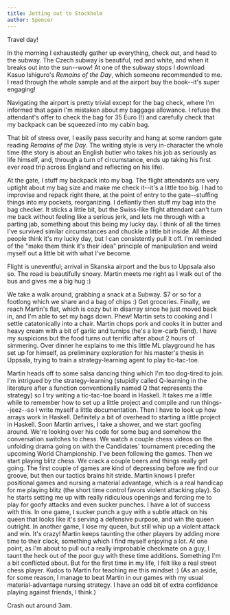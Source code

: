 ```yaml
---
title: Jetting out to Stockholm
author: Spencer
---
```


Travel day!

In the morning I exhaustedly gather up everything, check out, and head to the subway. The Czech subway is beautiful, red and white, and when it breaks out into the sun--wow! At one of the subway stops I download Kasuo Ishiguro's *Remains of the Day*, which someone recommended to me. I read through the whole sample and at the airport buy the book--it's super engaging!

Navigating the airport is pretty trivial except for the bag check, where I'm informed that again I'm mistaken about my baggage allowance. I refuse the attendant's offer to check the bag for 35 Euro (!) and carefully check that my backpack can be squeezed into my cabin bag.

That bit of stress over, I easily pass security and hang at some random gate reading *Remains of the Day*. The writing style is very in-character the whole time (the story is about an English butler who takes his job as seriously as life himself, and, through a turn of circumstance, ends up taking his first ever road trip across England and reflecting on his life).

At the gate, I stuff my backpack into my bag. The flight attendants are very uptight about my bag size and make me check it--it's a little too big. I had to improvise and repack right there, at the point of entry to the gate--stuffing things into my pockets, reorganizing. I defiantly then stuff my bag into the bag checker. It sticks a little bit, but the Swiss-like flight attendant can't turn me back without feeling like a serious jerk, and lets me through with a parting jab, something about this being my lucky day. I think of all the times I've survived similar circumstances and chuckle a little bit inside. All these people think it's my lucky day, but I can consistently pull it off. I'm reminded of the "make them think it's their idea" principle of manipulation and weird myself out a little bit with what I've become.

Flight is uneventful; arrival in Skanska airport and the bus to Uppsala also so. The road is beautifully snowy. Martin meets me right as I walk out of the bus and gives me a big hug :)

We take a walk around, grabbing a snack at a Subway. $7 or so for a footlong which we share and a bag of chips :) Get groceries. Finally, we reach Martin's flat, which is cozy but in disarray since he just moved back in, and I'm able to set my bags down. Phew! Martin sets to cooking and I settle catatonically into a chair. Martin chops pork and cooks it in butter and heavy cream with a bit of garlic and turnips (he's a low-carb fiend). I have my suspicions but the food turns out terrific after about 2 hours of simmering. Over dinner he explains to me this little ML playground he has set up for himself, as preliminary exploration for his master's thesis in Uppsala, trying to train a strategy-learning agent to play tic-tac-toe.

Martin heads off to some salsa dancing thing which I'm too dog-tired to join. I'm intrigued by the strategy-learning (stupidly called Q-learning in the literature after a function conventionally named Q that represents the strategy) so I try writing a tic-tac-toe board in Haskell. It takes me a little while to remember how to set up a little project and compile and run things--jeez--so I write myself a little documentation. Then I have to look up how arrays work in Haskell. Definitely a bit of overhead to starting a little project in Haskell. Soon Martin arrives, I take a shower, and we start goofing around. We're looking over his code for some bug and somehow the conversation switches to chess. We watch a couple chess videos on the unfolding drama going on with the Candidates' tournament preceding the upcoming World Championship. I've been following the games. Then we start playing blitz chess. We crack a couple beers and things really get going. The first couple of games are kind of depressing before we find our groove, but then our tactics brains hit stride. Martin knows I prefer positional games and nursing a material advantage, which is a real handicap for me playing blitz (the short time control favors violent attacking play). So he starts setting me up with really ridiculous openings and forcing me to play for goofy attacks and even sucker punches. I have a lot of success with this. In one game, I sucker punch a guy with a subtle attack on his queen that looks like it's serving a defensive purpose, and win the queen outright. In another game, I lose my queen, but still whip up a violent attack and win. It's crazy! Martin keeps taunting the other players by adding more time to their clock, something which I find myself enjoying a lot. At one point, as I'm about to pull out a really improbable checkmate on a guy, I taunt the heck out of the poor guy with these time additions. Something I'm a bit conflicted about. But for the first time in my life, I felt like a real street chess player. Kudos to Martin for teaching me this mindset :) (As an aside, for some reason, I manage to beat Martin in our games with my usual material-advantage nursing strategy. I have an odd bit of extra confidence playing against friends, I think.)

Crash out around 3am.

